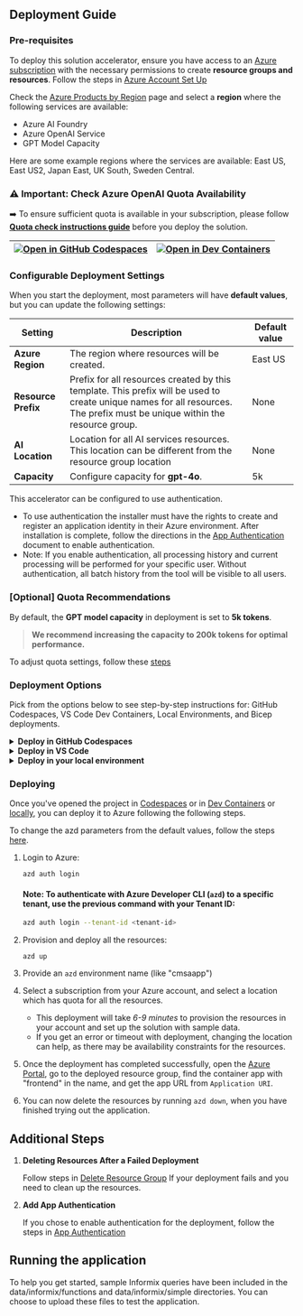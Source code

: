 ## **Deployment Guide**

### **Pre-requisites**

To deploy this solution accelerator, ensure you have access to an [Azure subscription](https://azure.microsoft.com/free/) with the necessary permissions to create **resource groups and resources**. Follow the steps in  [Azure Account Set Up](./docs/AzureAccountSetUp.md) 

Check the [Azure Products by Region](https://azure.microsoft.com/en-us/explore/global-infrastructure/products-by-region/?products=all&regions=all) page and select a **region** where the following services are available:  

- Azure AI Foundry 
- Azure OpenAI Service  
- GPT Model Capacity

Here are some example regions where the services are available: East US, East US2, Japan East, UK South, Sweden Central.

### ⚠️ Important: Check Azure OpenAI Quota Availability  

➡️ To ensure sufficient quota is available in your subscription, please follow **[Quota check instructions guide](../docs/quota_check.md)** before you deploy the solution.

| [![Open in GitHub Codespaces](https://github.com/codespaces/badge.svg)](https://codespaces.new/microsoft/Modernize-your-Code-Solution-Accelerator) | [![Open in Dev Containers](https://img.shields.io/static/v1?style=for-the-badge&label=Dev%20Containers&message=Open&color=blue&logo=visualstudiocode)](https://vscode.dev/redirect?url=vscode://ms-vscode-remote.remote-containers/cloneInVolume?url=https://github.com/microsoft/Modernize-your-Code-Solution-Accelerator) |
|---|---|
 
### **Configurable Deployment Settings**  

When you start the deployment, most parameters will have **default values**, but you can update the following settings:  

| **Setting** | **Description** |  **Default value** |
|------------|----------------|  ------------|
| **Azure Region** | The region where resources will be created. | East US| 
| **Resource Prefix** | Prefix for all resources created by this template. This prefix will be used to create unique names for all resources. The prefix must be unique within the resource group. | None |
| **AI Location** | Location for all AI services resources. This location can be different from the resource group location | None |
| **Capacity** | Configure capacity for **gpt-4o**. |  5k |

This accelerator can be configured to  use authentication. 

* To use authentication the installer must have the rights to create and register an application identity in their Azure environment.
After installation is complete, follow the directions in the [App Authentication](../docs/AddAuthentication.md) document to enable authentication.
* Note: If you enable authentication, all processing history and current processing will be performed for your specific user. Without authentication, all batch history from the tool will be visible to all users.

### [Optional] Quota Recommendations  
By default, the **GPT model capacity** in deployment is set to **5k tokens**.  
> **We recommend increasing the capacity to 200k tokens for optimal performance.** 

To adjust quota settings, follow these [steps](../docs/AzureGPTQuotaSettings.md)

### Deployment Options
Pick from the options below to see step-by-step instructions for: GitHub Codespaces, VS Code Dev Containers, Local Environments, and Bicep deployments.

<details>
  <summary><b>Deploy in GitHub Codespaces</b></summary>

### GitHub Codespaces

You can run this solution using GitHub Codespaces. The button will open a web-based VS Code instance in your browser:

1. Open the solution accelerator (this may take several minutes):

    [![Open in GitHub Codespaces](https://github.com/codespaces/badge.svg)](https://codespaces.new/microsoft/Modernize-your-Code-Solution-Accelerator)
2. Accept the default values on the create Codespaces page
3. Open a terminal window if it is not already open
4. Continue with the [deploying steps](#deploying)

</details>

<details>
  <summary><b>Deploy in VS Code</b></summary>

 ### VS Code Dev Containers

You can run this solution in VS Code Dev Containers, which will open the project in your local VS Code using the [Dev Containers extension](https://marketplace.visualstudio.com/items?itemName=ms-vscode-remote.remote-containers):

1. Start Docker Desktop (install it if not already installed)
2. Open the project:

    [![Open in Dev Containers](https://img.shields.io/static/v1?style=for-the-badge&label=Dev%20Containers&message=Open&color=blue&logo=visualstudiocode)](https://vscode.dev/redirect?url=vscode://ms-vscode-remote.remote-containers/cloneInVolume?url=https://github.com/microsoft/Modernize-your-Code-Solution-Accelerator)


3. In the VS Code window that opens, once the project files show up (this may take several minutes), open a terminal window.
4. Continue with the [deploying steps](#deploying)

</details>

<details>
  <summary><b>Deploy in your local environment</b></summary>

 ### Local environment

If you're not using one of the above options for opening the project, then you'll need to:

1. Make sure the following tools are installed:

    * [Azure Developer CLI (azd)](https://aka.ms/install-azd)
    * [Python 3.9+](https://www.python.org/downloads/)
    * [Docker Desktop](https://www.docker.com/products/docker-desktop/)
    * [Git](https://git-scm.com/downloads)

2. Download the project code:

    ```shell
    azd init -t microsoft/Modernize-your-Code-Solution-Accelerator/
    ```

3. Open the project folder in your terminal or editor.

4. Continue with the [deploying steps](#deploying).

</details>

### Deploying

Once you've opened the project in [Codespaces](#github-codespaces) or in [Dev Containers](#vs-code-dev-containers) or [locally](#local-environment), you can deploy it to Azure following the following steps. 

To change the azd parameters from the default values, follow the steps [here](../docs/CustomizingAzdParameters.md). 


1. Login to Azure:

    ```shell
    azd auth login
    ```

    #### Note: To authenticate with Azure Developer CLI (`azd`) to a specific tenant, use the previous command with your **Tenant ID**:

    ```sh
    azd auth login --tenant-id <tenant-id>
   ```

2. Provision and deploy all the resources:

    ```shell
    azd up
    ```

3. Provide an `azd` environment name (like "cmsaapp")
4. Select a subscription from your Azure account, and select a location which has quota for all the resources. 
    * This deployment will take *6-9 minutes* to provision the resources in your account and set up the solution with sample data. 
    * If you get an error or timeout with deployment, changing the location can help, as there may be availability constraints for the resources.

5. Once the deployment has completed successfully, open the [Azure Portal](https://portal.azure.com/), go to the deployed resource group, find the container app with "frontend" in the name, and get the app URL from `Application URI`.

6. You can now delete the resources by running `azd down`, when you have finished trying out the application. 

<h2>
Additional Steps
</h2>

1. **Deleting Resources After a Failed Deployment**

     Follow steps in [Delete Resource Group](../docs/DeleteResourceGroup.md) If your deployment fails and you need to clean up the resources.

1. **Add App Authentication**
   
    If you chose to enable authentication for the deployment, follow the steps in [App Authentication](../docs/AddAuthentication.md)

## Running the application

To help you get started, sample Informix queries have been included in the data/informix/functions and data/informix/simple directories. You can choose to upload these files to test the application.